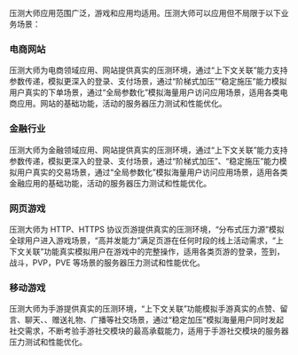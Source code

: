 压测大师应用范围广泛，游戏和应用均适用。压测大师可以应用但不局限于以下业务场景：

### 电商网站
压测大师为电商领域应用、网站提供真实的压测环境，通过“上下文关联”能力支持参数传递，模拟更深入的登录、支付场景，通过“阶梯式加压”“稳定施压”能力模拟用户真实的下单场景，通过“全局参数化”模拟海量用户访问应用场景，适用各类电商应用。网站的基础功能，活动的服务器压力测试和性能优化。

### 金融行业
压测大师为金融领域应用、网站提供真实的压测环境，通过“上下文关联”能力支持参数传递，模拟更深入的登录、支付场景，通过“阶梯式加压”、“稳定施压”能力模拟用户真实的交易场景，通过“全局参数化”模拟海量用户访问应用场景，适用各类金融应用的基础功能，活动的服务器压力测试和性能优化。

### 网页游戏
压测大师为 HTTP、HTTPS 协议页游提供真实的压测环境，“分布式压力源”模拟全球用户进入游戏场景，“高并发能力”满足页游在任何时段的线上活动需求，“上下文关联”功能真实模拟用户在游戏中的完整操作，适用各类页游的登录，签到，战斗，PVP，PVE 等场景的服务器压力测试和性能优化。

### 移动游戏
压测大师为手游提供真实的压测环境，“上下文关联”功能模拟手游真实的点赞、留言、聊天、、赠送礼物、广播等社交场景，通过“稳定加压”模拟海量用户同时发起社交需求，不断考验手游社交模块的最高承载能力，适用于手游社交模块的服务器压力测试和性能优化。

